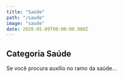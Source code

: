 ```yaml
---
title: "Saúde"
path: "/saude"
image: "saude"
date: 2020-05-09T00:00:00.000Z
---
```


## Categoria Saúde

Se você procura auxílio no ramo da saúde...

